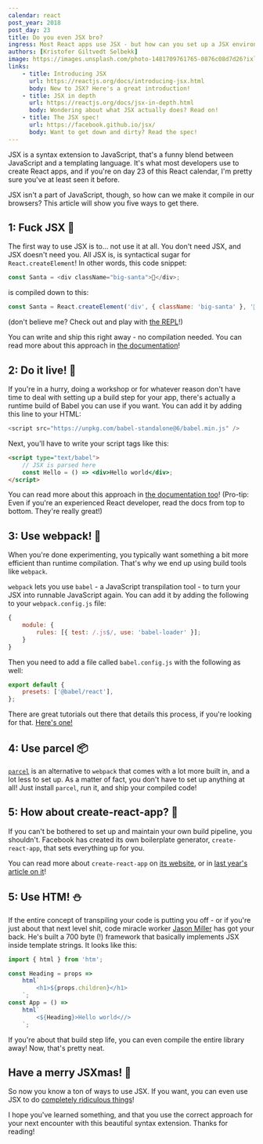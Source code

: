 ```yaml
---
calendar: react
post_year: 2018
post_day: 23
title: Do you even JSX bro?
ingress: Most React apps use JSX - but how can you set up a JSX environment yourself?
authors: [Kristofer Giltvedt Selbekk]
image: https://images.unsplash.com/photo-1481709761765-0876c08d7d26?ixlib=rb-1.2.1&ixid=eyJhcHBfaWQiOjEyMDd9&auto=format&fit=crop&w=2250&q=80
links:
    - title: Introducing JSX
      url: https://reactjs.org/docs/introducing-jsx.html
      body: New to JSX? Here's a great introduction!
    - title: JSX in depth
      url: https://reactjs.org/docs/jsx-in-depth.html
      body: Wondering about what JSX actually does? Read on!
    - title: The JSX spec!
      url: https://facebook.github.io/jsx/
      body: Want to get down and dirty? Read the spec!
---
```


JSX is a syntax extension to JavaScript, that's a funny blend between JavaScript
and a templating language. It's what most developers use to create React apps,
and if you're on day 23 of this React calendar, I'm pretty sure you've at least
seen it before.

JSX isn't a part of JavaScript, though, so how can we make it compile in our
browsers? This article will show you five ways to get there.

## 1: Fuck JSX 🖕

The first way to use JSX is to... not use it at all. You don't need JSX, and JSX
doesn't need you. All JSX is, is syntactical sugar for `React.createElement`!
In other words, this code snippet:

```js
const Santa = <div className="big-santa">🎅</div>;
```

is compiled down to this:

```js
const Santa = React.createElement('div', { className: 'big-santa' }, '🎅');
```

(don't believe me? Check out and play with [the REPL](https://babeljs.io/en/repl.html#?babili=false&browsers=&build=&builtIns=false&spec=false&loose=false&code_lz=DwEwlgbgBAxgNgQwM5IHIILYFMC8AiAIzAHMBaJBAOwBcE8A-QHg3BQ_eAHpwJ6g&debug=false&forceAllTransforms=false&shippedProposals=false&circleciRepo=&evaluate=false&fileSize=false&timeTravel=false&sourceType=module&lineWrap=true&presets=es2015%2Creact%2Cstage-2&prettier=false&targets=&version=6.26.0&envVersion=)!)

You can write and ship this right away - no compilation needed. You can read
more about this approach in [the documentation](https://reactjs.org/docs/react-without-jsx.html)!

## 2: Do it live! 🚢

If you're in a hurry, doing a workshop or for whatever reason don't have time to
deal with setting up a build step for your app, there's actually a runtime build
of Babel you can use if you want. You can add it by adding this line to your
HTML:

```js
<script src="https://unpkg.com/babel-standalone@6/babel.min.js" />
```

Next, you'll have to write your script tags like this:

```html
<script type="text/babel">
    // JSX is parsed here
    const Hello = () => <div>Hello world</div>;
</script>
```

You can read more about this approach in [the documentation too](https://reactjs.org/docs/add-react-to-a-website.html#quickly-try-jsx)!
(Pro-tip: Even if you're an experienced React developer, read the docs from top
to bottom. They're really great!)

## 3: Use webpack! 👾

When you're done experimenting, you typically want something a bit more
efficient than runtime compilation. That's why we end up using build tools like
`webpack`.

`webpack` lets you use `babel` - a JavaScript transpilation tool - to turn your
JSX into runnable JavaScript again. You can add it by adding the following to
your `webpack.config.js` file:

```js
{
    module: {
        rules: [{ test: /.js$/, use: 'babel-loader' }];
    }
}
```

Then you need to add a file called `babel.config.js` with the following as well:

```js
export default {
    presets: ['@babel/react'],
};
```

There are great tutorials out there that details this process, if you're looking
for that. [Here's one!](https://medium.freecodecamp.org/part-1-react-app-from-scratch-using-webpack-4-562b1d231e75)

## 4: Use parcel 📦

[`parcel`](https://parceljs.org/) is an alternative to `webpack` that comes with
a lot more built in, and a lot less to set up. As a matter of fact, you don't
have to set up anything at all! Just install `parcel`, run it, and ship your
compiled code!

## 5: How about create-react-app? 🍿

If you can't be bothered to set up and maintain your own build pipeline, you
shouldn't. Facebook has created its own boilerplate generator,
`create-react-app`, that sets everything up for you.

You can read more about `create-react-app` on [its website](https://facebook.github.io/create-react-app/),
or in [last year's article on it](http://localhost:3000/2017/1)!

## 5: Use HTM! ⛄️

If the entire concept of transpiling your code is putting you off - or if you're
just about that next level shit, code miracle worker [Jason Miller](https://www.twitter.com/_developit)
has got your back. He's built a 700 byte (!) framework that basically implements
JSX inside template strings. It looks like this:

```js
import { html } from 'htm';

const Heading = props =>
    html`
        <h1>${props.children}</h1>
    `;
const App = () =>
    html`
        <${Heading}>Hello world<//>
    `;
```

If you're about that build step life, you can even compile the entire library
away! Now, that's pretty neat.

## Have a merry JSXmas! 🎅

So now you know a ton of ways to use JSX. If you want, you can even use JSX
to do [completely ridiculous things](https://engineering.hexacta.com/jsx-can-do-that-1b2666c23a32?gi=7d17e9064d5f)!

I hope you've learned something, and that you use the correct approach for your
next encounter with this beautiful syntax extension. Thanks for reading!

